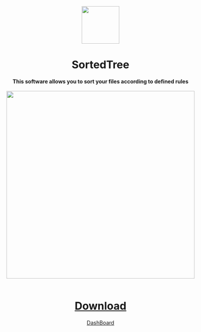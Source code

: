 <div align="center">
    <img width="100" src="https://raw.githubusercontent.com/Xenxia/SortedTree/master/assets/img/SortedTree.png" />
    <h1 align="center">SortedTree</h1>
</div>

<div align="center">
    <strong>This software allows you to sort your files according to defined rules</strong>
    <br><br>
    <img width="500" heigth="400" src="https://raw.githubusercontent.com/Xenxia/SortedTree/master/assets/img/SortedTree_ex.png" />
    <br><br>
    <h1><a href="https://github.com/Xenxia/SortedTree/releases/latest">Download</a></h1>
</div>


<!-- <div align="center">
<details>
<summary><strong>Main Menu</strong></summary>
<br/>
<img width="450" heigth="350" src="https://raw.githubusercontent.com/Xenxia/SortedTree/master/assets/img/SortedTree_main.png" />
<div align="left">
<br/>
    
* 1 : Allows to launch the sorting
* 2 : Allows to clear the log area
* 3 : The log area
* 4 : Option menu
* 5 : Language of the system
* 6 : Software version (in red it is not up to date, you can click on it; in green the software is up to date)
<br/>
</div>
</details>
</div>

<div align="center">
<details>
<summary><strong>Option menu</strong></summary>
<br/>
<img width="450" heigth="350" src="https://raw.githubusercontent.com/Xenxia/SortedTree/master/assets/img/SortedTree_option.png" />
<div align="left">
<br/>

* 1 : Allows you to edit the config
* 2 : Allows you to export the config
* 3 : Allows you to import the config
* 4 : Moves all files in folders and subfolders to the root of the execution folder
* 5 : Delete the config file (to leave no trace of the software after use)
* 6 : Back to the main menu
</div>
</details>
</div>
    
<div align="center">
<details>
<summary><strong>Edit config menu</strong></summary>
<br/>
<img width="450" heigth="350" src="https://raw.githubusercontent.com/Xenxia/SortedTree/master/assets/img/SortedTree_config.png" />
<div align="left">
<br/>

* 1  : Rule area
* 2  : Add a rule
* 3  : Save rule edit
* 4  : Delete the rule
* 5  : Move the rule
* 6  : Deselect the rule
* 7  : Name of the rule
* 8  : Folder where the rule file will be stored
* 9  : File extension to sorted
* 10 : File or extension not to be sorted
* 11 : Sort the files that do not have a rule
* 12 : Save the configuration and return to the options menu
</div>

<strong>Selected rule</strong>
<br/>


<img width="450" heigth="350" src="https://raw.githubusercontent.com/Xenxia/SortedTree/master/assets/img/SortedTree_config_selected.png" />

</details>
</div> -->

<div align="center">
    <a href="https://github.com/Xenxia/SortedTree/projects/1">DashBoard</a>
</div>
